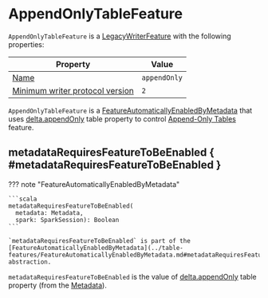 # AppendOnlyTableFeature

`AppendOnlyTableFeature` is a [LegacyWriterFeature](../table-features/LegacyWriterFeature.md) with the following properties:

Property | Value
---------|------
 [Name](../table-features/LegacyWriterFeature.md#name) | `appendOnly`
 [Minimum writer protocol version](../table-features/LegacyWriterFeature.md#minWriterVersion) | `2`

`AppendOnlyTableFeature` is a [FeatureAutomaticallyEnabledByMetadata](../table-features/FeatureAutomaticallyEnabledByMetadata.md) that uses [delta.appendOnly](../DeltaConfigs.md#appendOnly) table property to control [Append-Only Tables](index.md) feature.

## metadataRequiresFeatureToBeEnabled { #metadataRequiresFeatureToBeEnabled }

??? note "FeatureAutomaticallyEnabledByMetadata"

    ```scala
    metadataRequiresFeatureToBeEnabled(
      metadata: Metadata,
      spark: SparkSession): Boolean
    ```

    `metadataRequiresFeatureToBeEnabled` is part of the [FeatureAutomaticallyEnabledByMetadata](../table-features/FeatureAutomaticallyEnabledByMetadata.md#metadataRequiresFeatureToBeEnabled) abstraction.

`metadataRequiresFeatureToBeEnabled` is the value of [delta.appendOnly](../DeltaConfigs.md#IS_APPEND_ONLY) table property (from the [Metadata](../DeltaConfig.md#fromMetaData)).
